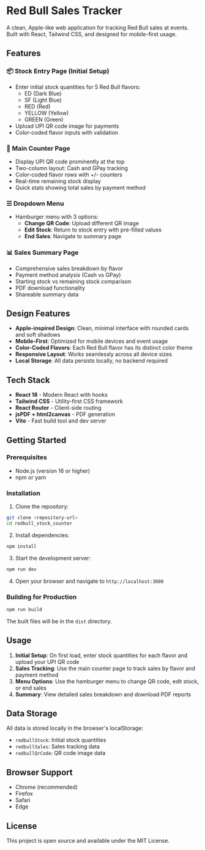 # Red Bull Sales Tracker

A clean, Apple-like web application for tracking Red Bull sales at events. Built with React, Tailwind CSS, and designed for mobile-first usage.

## Features

### 📦 Stock Entry Page (Initial Setup)
- Enter initial stock quantities for 5 Red Bull flavors:
  - ED (Dark Blue)
  - SF (Light Blue) 
  - RED (Red)
  - YELLOW (Yellow)
  - GREEN (Green)
- Upload UPI QR code image for payments
- Color-coded flavor inputs with validation

### 📲 Main Counter Page
- Display UPI QR code prominently at the top
- Two-column layout: Cash and GPay tracking
- Color-coded flavor rows with +/- counters
- Real-time remaining stock display
- Quick stats showing total sales by payment method

### ☰ Dropdown Menu
- Hamburger menu with 3 options:
  - **Change QR Code**: Upload different QR image
  - **Edit Stock**: Return to stock entry with pre-filled values
  - **End Sales**: Navigate to summary page

### 📊 Sales Summary Page
- Comprehensive sales breakdown by flavor
- Payment method analysis (Cash vs GPay)
- Starting stock vs remaining stock comparison
- PDF download functionality
- Shareable summary data

## Design Features

- **Apple-inspired Design**: Clean, minimal interface with rounded cards and soft shadows
- **Mobile-First**: Optimized for mobile devices and event usage
- **Color-Coded Flavors**: Each Red Bull flavor has its distinct color theme
- **Responsive Layout**: Works seamlessly across all device sizes
- **Local Storage**: All data persists locally, no backend required

## Tech Stack

- **React 18** - Modern React with hooks
- **Tailwind CSS** - Utility-first CSS framework
- **React Router** - Client-side routing
- **jsPDF + html2canvas** - PDF generation
- **Vite** - Fast build tool and dev server

## Getting Started

### Prerequisites
- Node.js (version 16 or higher)
- npm or yarn

### Installation

1. Clone the repository:
```bash
git clone <repository-url>
cd redbull_stock_counter
```

2. Install dependencies:
```bash
npm install
```

3. Start the development server:
```bash
npm run dev
```

4. Open your browser and navigate to `http://localhost:3000`

### Building for Production

```bash
npm run build
```

The built files will be in the `dist` directory.

## Usage

1. **Initial Setup**: On first load, enter stock quantities for each flavor and upload your UPI QR code
2. **Sales Tracking**: Use the main counter page to track sales by flavor and payment method
3. **Menu Options**: Use the hamburger menu to change QR code, edit stock, or end sales
4. **Summary**: View detailed sales breakdown and download PDF reports

## Data Storage

All data is stored locally in the browser's localStorage:
- `redbullStock`: Initial stock quantities
- `redbullSales`: Sales tracking data
- `redbullQrCode`: QR code image data

## Browser Support

- Chrome (recommended)
- Firefox
- Safari
- Edge

## License

This project is open source and available under the MIT License.
